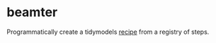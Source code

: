# beamter
Programmatically create a tidymodels [recipe](https://github.com/tidymodels/recipes/) from a registry of steps.
